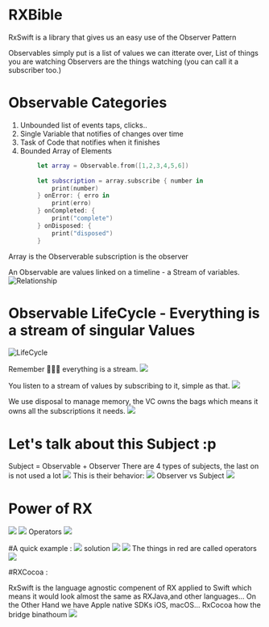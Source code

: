 # RXBible

RxSwift is a library that gives us an easy use of the Observer Pattern

Observables simply put is a list of values we can itterate over, List of things you are watching 
Observers are the things watching (you can call it a subscriber too.)


# Observable Categories

 1. Unbounded list of events taps, clicks..
 2. Single Variable that notifies of changes over time
 3. Task of Code that notifies when it finishes
 4. Bounded Array of Elements


```Swift
        let array = Observable.from([1,2,3,4,5,6])
        
        let subscription = array.subscribe { number in
            print(number)
        } onError: { erro in
            print(erro)
        } onCompleted: {
            print("complete")
        } onDisposed: {
            print("disposed")
        }
 ```
 Array is the Observerable subscription is the observer

 An Observable are values linked on a timeline - a Stream of variables.
 ![Relationship](images/stream.png "Relationship")

# Observable LifeCycle - Everything is a stream of singular Values
 ![LifeCycle](images/Lifecycle.png "LifeCycle")

 Remember 👨🏽‍🏫 everything is a stream.
 ![](images/stream2.png)

You listen to a stream of values by subscribing to it, simple as that.
![](images/listen.png)

We use disposal to manage memory, the VC owns the bags which means it owns all the subscriptions it needs.
![](images/disposal.png)

# Let's talk about this Subject :p
Subject = Observable + Observer
There are 4 types of subjects, the last on is not used a lot
![](images/subjectsTypes.png)
This is their behavior:
![](images/subjectsTypesBehavior.png)
Observer vs Subject
![](images/obersverSubject.png)

# Power of RX
![](images/rxPower.png)
![](images/rxPower2.png)
Operators
![](images/rxPower3.png)

#A quick example : 
![](images/ennonce.png)
solution
![](images/corrige.png)
![](images/corrige2.png)
The things in red are called operators
![](images/operators.png)

#RXCocoa : 

RxSwift is the language agnostic compenent of RX applied to Swift which means it would look almost the same as RXJava,and other languages...
On the Other Hand we have Apple native SDKs iOS, macOS...
RxCocoa how the bridge binathoum
![](images/rxCocoa.png)

